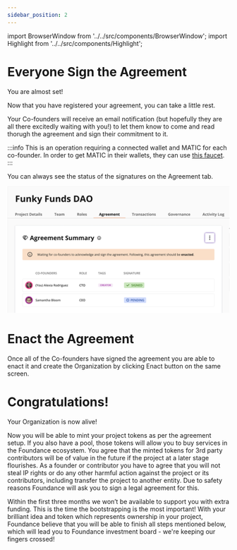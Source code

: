 ```yaml
---
sidebar_position: 2
---
```


import BrowserWindow from '../../src/components/BrowserWindow';
import Highlight from '../../src/components/Highlight';

# Everyone Sign the Agreement

You are almost set!

Now that you have registered your agreement, you can take a little rest. 

Your Co-founders will receive an email notification (but hopefully they are all there excitedly waiting with you!) to let them know to come and read thorugh the agreement and sign their commitment to it.

:::info
 This is an operation requiring a connected wallet and MATIC for each co-founder. In order to get MATIC in their wallets, they can use [this faucet](https://www.alchemy.com/faucets/polygon-mumbai).
:::

You can always see the status of the signatures on the Agreement tab. 

<BrowserWindow>

![Agreement](/img/5-agreement-status.png "Agreement")
</BrowserWindow>

# Enact the Agreement

Once all of the Co-founders have signed the agreement you are able to enact it and create the Organization by clicking <Highlight>Enact</Highlight> button on the same screen.

# Congratulations!

Your Organization is now alive!

Now you will be able to mint your project tokens as per the agreement setup. If you also have a pool, those tokens will allow you to buy services in the Foundance ecosystem. You agree that the minted tokens for 3rd party contributors will be of value in the future if the project at a later stage flourishes. As a founder or contributor you have to agree that you will not steal IP rights or do any other harmful action against the project or its contributors, including transfer the project to another entity. Due to safety reasons Foundance will ask you to sign a legal agreement for this.

Within the first three months we won’t be available to support you with extra funding. This is the time the bootstrapping is the most important! With your brilliant idea and token which represents ownership in your project, Foundance believe that you will be able to finish all steps mentioned below, which will lead you to Foundance investment board - we're keeping our fingers crossed!


